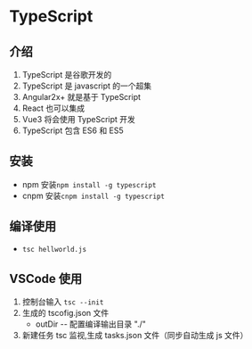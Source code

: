 # TypeScript

## 介绍

1. TypeScript 是谷歌开发的
2. TypeScript 是 javascript 的一个超集
3. Angular2x+ 就是基于 TypeScript
4. React 也可以集成
5. Vue3 将会使用 TypeScript 开发
6. TypeScript 包含 ES6 和 ES5

## 安装

- npm 安装`npm install -g typescript`
- cnpm 安装`cnpm install -g typescript`

## 编译使用

- `tsc hellworld.js`

## VSCode 使用

1. 控制台输入 `tsc --init`
2. 生成的 tscofig.json 文件
   - outDir -- 配置编译输出目录 "./"
3. 新建任务 tsc 监视,生成 tasks.json 文件（同步自动生成 js 文件）

